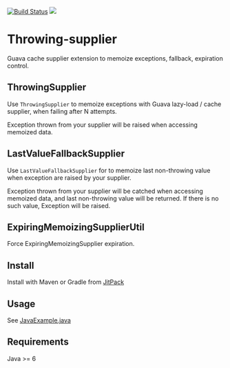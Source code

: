 [![Build Status](https://travis-ci.org/zeroleak/throwing-supplier.svg?branch=master)](https://travis-ci.org/zeroleak/throwing-supplier)
[![](https://jitpack.io/v/zeroleak/throwing-supplier.svg)](https://jitpack.io/#zeroleak/throwing-supplier)


# Throwing-supplier
Guava cache supplier extension to memoize exceptions, fallback, expiration control.

## ThrowingSupplier
Use ```ThrowingSupplier``` to memoize exceptions with Guava lazy-load / cache supplier, when failing after N attempts.

Exception thrown from your supplier will be raised when accessing memoized data.


## LastValueFallbackSupplier
Use ```LastValueFallbackSupplier``` for to memoize last non-throwing value when exception are raised by your supplier.

Exception thrown from your supplier will be catched when accessing memoized data, and last non-throwing value will be returned. If there is no such value, Exception will be raised.

## ExpiringMemoizingSupplierUtil
Force ExpiringMemoizingSupplier expiration.



## Install
Install with Maven or Gradle from [JitPack](https://jitpack.io/#zeroleak/throwing-supplier)

## Usage
See [JavaExample.java](src/test/java/com/zeroleak/throwingsupplier/JavaExample.java)


## Requirements
Java >= 6

